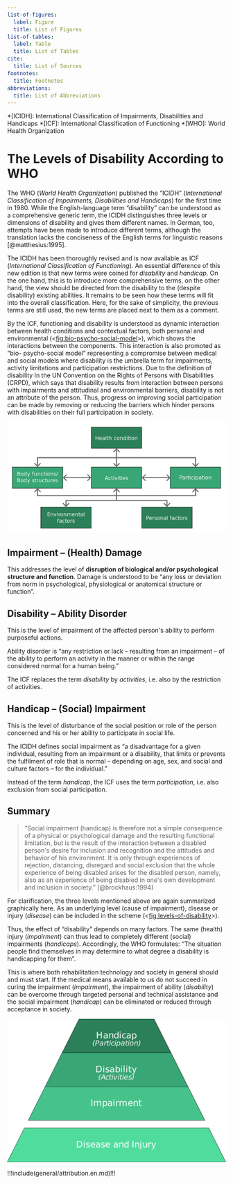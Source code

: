 ```yaml
---
list-of-figures:
  label: Figure
  title: List of Figures
list-of-tables:
  label: Table
  title: List of Tables
cite:
  title: List of Sources
footnotes:
  title: Footnotes
abbreviations:
  title: List of Abbreviations
---
```


<!-- prettier-ignore -->
*[ICIDH]: International Classification of Impairments, Disabilities and Handicaps
*[ICF]: International Classification of Functioning
*[WHO]: World Health Organization

# The Levels of Disability According to WHO

The WHO (_World Health Organization_) published the “ICIDH” (_International Classification of Impairments, Disabilities and Handicaps_) for the first time in $1980$.
While the English-language term “disability” can be understood as a comprehensive generic term, the ICIDH distinguishes three levels or dimensions of disability and gives them different names.
In German, too, attempts have been made to introduce different terms, although the translation lacks the conciseness of the English terms for linguistic reasons [@matthesius:1995].

The ICIDH has been thoroughly revised and is now available as ICF (_International Classification of Functioning_).
An essential difference of this new edition is that new terms were coined for _disability_ and _handicap_.
On the one hand, this is to introduce more comprehensive terms, on the other hand, the view should be directed from the disability to the (despite disability) existing abilities.
It remains to be seen how these terms will fit into the overall classification.
Here, for the sake of simplicity, the previous terms are still used, the new terms are placed next to them as a comment.

By the ICF, functioning and disability is understood as dynamic interaction between health
conditions and contextual factors, both personal and environmental (<<fig:bio-psycho-social-model>>),
which shows the interactions between the components. This interaction is also promoted as “bio-
psycho-social model” representing a compromise between medical and social models where
disability is the umbrella term for impairments, activity limitations and participation restrictions.
Due to the definition of disability In the UN Convention on the Rights of Persons with Disabilities
(CRPD), which says that disability results from interaction between persons with impairments and
attitudinal and environmental barriers, disability is not an attribute of the person. Thus, progress on
improving social participation can be made by removing or reducing the barriers which hinder
persons with disabilities on their full participation in society.

<!-- FIXME - Psycho-soziales Modell in SVG umwandeln?
-->

![The Integrative Bio-psycho-social Model of Functioning, Disability and Health.](./pics/02/bio-psycho-social-model-of-functioning-disability-health.svg "bio-psycho-social-model#The Integrative Bio-psycho-social Model of Functioning, Disability and Health. [@ICF:2001, @ICF-bio-psycho-social-model:2001].")

## Impairment – (Health) Damage

This addresses the level of **disruption of biological and/or psychological structure and function**.
Damage is understood to be “any loss or deviation from norm in psychological, physiological or anatomical structure or function”.

## Disability – Ability Disorder

This is the level of impairment of the affected person's ability to perform purposeful actions.

Ability disorder is “any restriction or lack – resulting from an impairment – of the ability to perform an activity in the manner or within the range considered normal for a human being.”

The ICF replaces the term _disability_ by _activities_, i.e. also by the restriction of activities.

## Handicap – (Social) Impairment

This is the level of disturbance of the social position or role of the person concerned and his or her ability to participate in social life.

The ICIDH defines social impairment as “a disadvantage for a given individual, resulting from an impairment or a disability, that limits or prevents the fulfilment of role that is normal – depending on age, sex, and social and culture factors – for the individual.”

Instead of the term _handicap_, the ICF uses the term _participation_, i.e. also exclusion from social participation.

## Summary

> “Social impairment (handicap) is therefore not a simple consequence of a physical or psychological damage and the resulting functional limitation, but is the result of the interaction between a disabled person's desire for inclusion and recognition and the attitudes and behavior of his environment.
> It is only through experiences of rejection, distancing, disregard and social exclusion that the whole experience of being disabled arises for the disabled person, namely, also as an experience of being disabled in one's own development and inclusion in society.” [@brockhaus:1994]

For clarification, the three levels mentioned above are again summarized graphically here.
As an underlying level (cause of impairment), disease or injury (_disease_) can be included in the scheme (<<fig:levels-of-disability>>).

Thus, the effect of “disability” depends on many factors.
The same (health) injury (_impairment_) can thus lead to completely different (social) impairments (_handicaps_).
Accordingly, the WHO formulates: “The situation people find themselves in may determine to what degree a disability is handicapping for them”.

This is where both rehabilitation technology and society in general should and must start.
If the medical means available to us do not succeed in curing the impairment (_impairment_), the impairment of ability (_disability_) can be overcome through targeted personal and technical assistance and the social impairment (_handicap_) can be eliminated or reduced through acceptance in society.

![The levels of disability and the underlying cause.](./pics/02/ebenen-der-behinderung-und-ursachen.svg "levels-of-disability#The levels of disability and the underlying cause [@zagler:2008].")

!!!include(general/attribution.en.md)!!!
